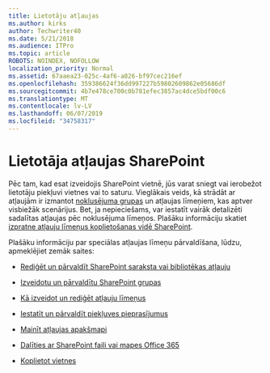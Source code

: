 ```yaml
---
title: Lietotāju atļaujas
ms.author: kirks
author: Techwriter40
ms.date: 5/21/2018
ms.audience: ITPro
ms.topic: article
ROBOTS: NOINDEX, NOFOLLOW
localization_priority: Normal
ms.assetid: 67aaea23-025c-4af6-a826-bf97cec216ef
ms.openlocfilehash: 359386624f36dd997227b59802609862e05686df
ms.sourcegitcommit: 4b7e478ce700c0b781efec3857ac4dce5bdf00c6
ms.translationtype: MT
ms.contentlocale: lv-LV
ms.lasthandoff: 06/07/2019
ms.locfileid: "34758317"
---
```

# <a name="user-permissions-in-sharepoint"></a>Lietotāja atļaujas SharePoint

Pēc tam, kad esat izveidojis SharePoint vietnē, jūs varat sniegt vai ierobežot lietotāju piekļuvi vietnes vai to saturu. Vieglākais veids, kā strādāt ar atļaujām ir izmantot [noklusējuma grupas](https://support.office.com/article/default-sharepoint-groups-13bb2b6b-dd8c-447e-b71b-0e4bb9efe1d3) un atļaujas līmeņiem, kas aptver visbiežāk scenārijus. Bet, ja nepieciešams, var iestatīt vairāk detalizēti sadalītas atļaujas pēc noklusējuma līmeņos. Plašāku informāciju skatiet [izpratne atļauju līmeņus koplietošanas vidē SharePoint](https://docs.microsoft.com/sharepoint/understanding-permission-levels).

Plašāku informāciju par speciālas atļaujas līmeņu pārvaldīšana, lūdzu, apmeklējiet zemāk saites:

- [Rediģēt un pārvaldīt SharePoint saraksta vai bibliotēkas atļauju](https://support.office.com/article/customize-permissions-for-a-sharepoint-list-or-library-02d770f3-59eb-4910-a608-5f84cc297782)

- [Izveidotu un pārvaldītu SharePoint grupas](https://support.office.com/article/create-and-manage-sharepoint-groups-b1e3cd23-1a78-4264-9284-87fed7282048)

- [Kā izveidot un rediģēt atļauju līmeņus](https://docs.microsoft.com/sharepoint/how-to-create-and-edit-permission-levels)

- [Iestatīt un pārvaldīt piekļuves pieprasījumus](https://support.office.com/article/set-up-and-manage-access-requests-94b26e0b-2822-49d4-929a-8455698654b3)

- [Mainīt atļaujas apakšmapi](https://support.office.com/article/change-the-permissions-on-a-subfolder-5427bd7c-f20a-4f75-8cf2-5359dd45a1a6)

- [Dalīties ar SharePoint faili vai mapes Office 365](https://support.office.com/article/share-sharepoint-files-or-folders-1fe37332-0f9a-4719-970e-d2578da4941c)

- [Koplietot vietnes](https://support.office.com/article/share-a-site-958771a8-d041-4eb8-b51c-afea2eae3658)
